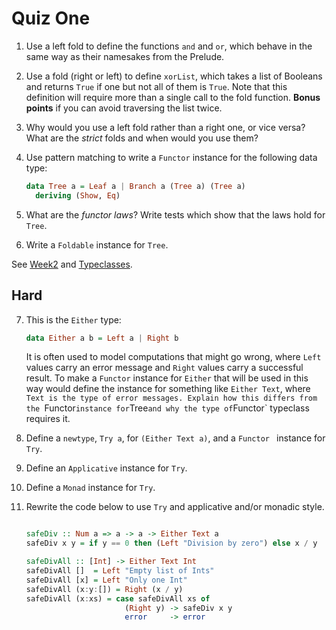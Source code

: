 # Quiz One

1. Use a left fold to define the functions `and` and `or`, which
   behave in the same way as their namesakes from the Prelude.
   
2. Use a fold (right or left) to define `xorList`, which takes a list
   of Booleans and returns `True` if one but not all of them is
   `True`. Note that this definition will require more than a single
   call to the fold function. **Bonus points** if you can avoid
   traversing the list twice.
   
3. Why would you use a left fold rather than a right one, or vice
   versa? What are the *strict* folds and when would you use them? 
   
4. Use pattern matching to write a `Functor` instance for the
   following data type:

   ```haskell
   data Tree a = Leaf a | Branch a (Tree a) (Tree a)
     deriving (Show, Eq)
   ```
5. What are the *functor laws*? Write tests which show that the laws
   hold for `Tree`.

6. Write a `Foldable` instance for `Tree`.

See [Week2](Week2.md) and [Typeclasses](Typeclasses.md).

## Hard

7. This is the `Either` type:

   ```haskell
   data Either a b = Left a | Right b
   ```
   
   It is often used to model computations that might go wrong, where
   `Left` values carry an error message and `Right` values carry a
   successful result. To make a `Functor` instance for `Either` that
   will be used in this way would define the instance for something
   like `Either Text`, where `Text is the type of error
   messages. Explain how this differs from the `Functor` instance for
   `Tree` and why the type of `Functor` typeclass requires it.
   
8. Define a `newtype`,  `Try a`, for `(Either Text a)`, and a `Functor
` instance for `Try`.

9. Define an `Applicative` instance for `Try`.

10. Define a `Monad` instance for `Try`.

11. Rewrite the code below to use `Try` and applicative and/or monadic
    style.
	
	```haskell
	
	safeDiv :: Num a => a -> a -> Either Text a
	safeDiv x y = if y == 0 then (Left "Division by zero") else x / y
	
	safeDivAll :: [Int] -> Either Text Int
	safeDivAll []  = Left "Empty list of Ints"
	safeDivAll [x] = Left "Only one Int"
	safeDivAll (x:y:[]) = Right (x / y)
	safeDivAll (x:xs) = case safeDivAll xs of
	                      (Right y) -> safeDiv x y
						  error     -> error
	
	```
